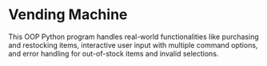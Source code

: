 # Vending Machine
This OOP Python program handles real-world functionalities like purchasing and restocking items, interactive user input with multiple command options, and error handling for out-of-stock items and invalid selections.
